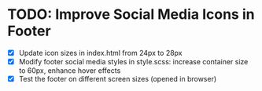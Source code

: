 # TODO: Improve Social Media Icons in Footer

- [x] Update icon sizes in index.html from 24px to 28px
- [x] Modify footer social media styles in style.scss: increase container size to 60px, enhance hover effects
- [x] Test the footer on different screen sizes (opened in browser)
